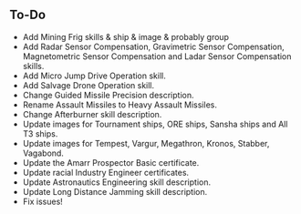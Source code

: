 To-Do
---------   
* Add Mining Frig skills & ship & image & probably group   
* Add Radar Sensor Compensation, Gravimetric Sensor Compensation, Magnetometric Sensor Compensation and Ladar Sensor Compensation skills.   
* Add Micro Jump Drive Operation skill.    
* Add Salvage Drone Operation skill.    
* Change Guided Missile Precision description.   
* Rename Assault Missiles to Heavy Assault Missiles.     
* Change Afterburner skill description.    
* Update images for Tournament ships, ORE ships, Sansha ships and All T3 ships.     
* Update images for Tempest, Vargur, Megathron, Kronos, Stabber, Vagabond.     
* Update the Amarr Prospector Basic certificate.   
* Update racial Industry Engineer certificates.   
* Update Astronautics Engineering skill description.   
* Update Long Distance Jamming skill description.    
* Fix issues!